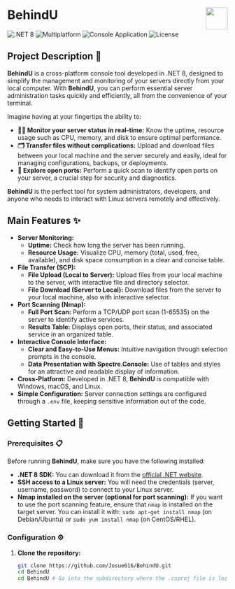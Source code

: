 # BehindU <img src="https://i.imgur.com/kUNonqv.png" width="50" height="50" align="right">

![.NET 8](https://img.shields.io/badge/.NET-8.0-blueviolet)
![Multiplatform](https://img.shields.io/badge/Platform-Cross--Platform-brightgreen)
![Console Application](https://img.shields.io/badge/Type-Console--Application-yellow)
![License](https://img.shields.io/badge/License-MIT-informational)

## Project Description 🚀

**BehindU** is a cross-platform console tool developed in .NET 8, designed to simplify the management and monitoring of your servers directly from your local computer. With **BehindU**, you can perform essential server administration tasks quickly and efficiently, all from the convenience of your terminal.

Imagine having at your fingertips the ability to:

* **🕵️‍♂️ Monitor your server status in real-time:** Know the uptime, resource usage such as CPU, memory, and disk to ensure optimal performance.
* **🗂️ Transfer files without complications:** Upload and download files between your local machine and the server securely and easily, ideal for managing configurations, backups, or deployments.
* **🚪 Explore open ports:** Perform a quick scan to identify open ports on your server, a crucial step for security and diagnostics.

**BehindU** is the perfect tool for system administrators, developers, and anyone who needs to interact with Linux servers remotely and effectively.

## Main Features ✨

* **Server Monitoring:**
    * **Uptime:** Check how long the server has been running.
    * **Resource Usage:** Visualize CPU, memory (total, used, free, available), and disk space consumption in a clear and concise table.
* **File Transfer (SCP):**
    * **File Upload (Local to Server):** Upload files from your local machine to the server, with interactive file and directory selector.
    * **File Download (Server to Local):** Download files from the server to your local machine, also with interactive selector.
* **Port Scanning (Nmap):**
    * **Full Port Scan:** Perform a TCP/UDP port scan (1-65535) on the server to identify active services.
    * **Results Table:** Displays open ports, their status, and associated service in an organized table.
* **Interactive Console Interface:**
    * **Clear and Easy-to-Use Menus:** Intuitive navigation through selection prompts in the console.
    * **Data Presentation with Spectre.Console:** Use of tables and styles for an attractive and readable display of information.
* **Cross-Platform:** Developed in .NET 8, **BehindU** is compatible with Windows, macOS, and Linux.
* **Simple Configuration:** Server connection settings are configured through a `.env` file, keeping sensitive information out of the code.

## Getting Started 🚀

### Prerequisites 📋

Before running **BehindU**, make sure you have the following installed:

* **.NET 8 SDK:** You can download it from the [official .NET website](https://dotnet.microsoft.com/download/dotnet/8.0).
* **SSH access to a Linux server:** You will need the credentials (server, username, password) to connect to your Linux server.
* **Nmap installed on the server (optional for port scanning):** If you want to use the port scanning feature, ensure that `nmap` is installed on the target server. You can install it with: `sudo apt-get install nmap` (on Debian/Ubuntu) or `sudo yum install nmap` (on CentOS/RHEL).

### Configuration ⚙️

1. **Clone the repository:**
   ```bash
   git clone https://github.com/Josue616/BehindU.git
   cd BehindU
   cd BehindU # Go into the subdirectory where the .csproj file is located